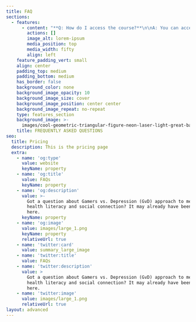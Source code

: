 ```yaml
---
title: FAQ
sections:
  - features:
      - content: "**Q: How do I access the course?**\n\nA: You can access the course by clicking the ‘Try The Beta’ button which will take you to the login page for our programme.\n\n**Q: How do I sign up?**\n\nA: When you get to the courses login, you need to create an account to make sure you can track your progress while you complete the programme. Once you have created an account, you can then login with your username and password.\n\n**Q: Do I have to pay for the course?**\n\nA: No. It is completely free. If you feel like making a donation to help us help others, we will gratefully accept.\n\n**Q: How long does the course take?**\n\nA: The course has 8 modules, lasting between 10 and 20 minutes each. You can take as long as you need to complete the course, although we suggest you complete it within 2 weeks of starting the course.\_\n\n**Q: Why do I need to complete the questionnaires?**\n\nA: The questionnaires are crucial for us trying to understand how our programme helps improve mental health literacy and your answers are completely confidential.\n\n**Q: How can I contact you for support with the programme?**\n\nA: If you need additional help while completing the programme, you can contact us at <team@awfullygood.org> and we will try and answer your email as soon as possible.\n"
        actions: []
        image_alt: lorem-ipsum
        media_position: top
        media_width: fifty
        align: left
    feature_padding_vert: small
    align: center
    padding_top: medium
    padding_bottom: medium
    has_border: false
    background_color: none
    background_image_opacity: 10
    background_image_size: cover
    background_image_position: center center
    background_image_repeat: no-repeat
    type: features_section
    background_image: >-
      images/cool-geometric-triangular-figure-neon-laser-light-great-backgrounds.jpg
    title: FREQUENTLY ASKED QUESTIONS
seo:
  title: Pricing
  description: This is the pricing page
  extra:
    - name: 'og:type'
      value: website
      keyName: property
    - name: 'og:title'
      value: FAQs
      keyName: property
    - name: 'og:description'
      value: >-
        Got a question about Gamers vs. Depression (GvD) approach to mental
        health literacy and social connection? It may already have been answered
        here.
      keyName: property
    - name: 'og:image'
      value: images/large_1.png
      keyName: property
      relativeUrl: true
    - name: 'twitter:card'
      value: summary_large_image
    - name: 'twitter:title'
      value: FAQs
    - name: 'twitter:description'
      value: >
        Got a question about Gamers vs. Depression (GvD) approach to mental
        health literacy and social connection? It may already have been answered
        here.
    - name: 'twitter:image'
      value: images/large_1.png
      relativeUrl: true
layout: advanced
---
```

